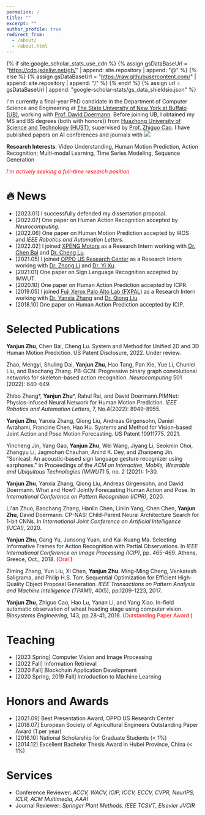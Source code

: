 ```yaml
---
permalink: /
title: ""
excerpt: ""
author_profile: true
redirect_from: 
  - /about/
  - /about.html
---
```

{% if site.google_scholar_stats_use_cdn %}
{% assign gsDataBaseUrl = "https://cdn.jsdelivr.net/gh/" | append: site.repository | append: "@" %}
{% else %}
{% assign gsDataBaseUrl = "https://raw.githubusercontent.com/" | append: site.repository | append: "/" %}
{% endif %}
{% assign url = gsDataBaseUrl | append: "google-scholar-stats/gs_data_shieldsio.json" %}

<span class='anchor' id='about-me'></span>

I'm currently a final-year PhD candidate in the Department of Computer Science and Engineering at [The State University of New York at Buffalo (UB)](http://www.buffalo.edu/), working with [Prof. David Doermann](https://cse.buffalo.edu/~doermann/). Before joining UB, I obtained my MS and BS degrees (both with honors)) from [Huazhong University of Science and Technology (HUST)](https://english.hust.edu.cn/), supervised by [Prof. Zhiguo Cao](http://faculty.hust.edu.cn/caozhiguo1/zh_CN/index.htm). I have published papers on AI conferences and journals with <a href='https://scholar.google.com/citations?user=lTUM3B0AAAAJ'><img src="https://img.shields.io/endpoint?url={{ url | url_encode }}&logo=Google%20Scholar&labelColor=f6f6f6&color=9cf&style=flat&label=citations"></a>

**Research Interests**: Video  Understanding, Human Motion Prediction, Action Recognition; Multi-modal Learning, Time Series Modeling, Sequence Generation

*<font color=red>I'm actively seeking a full-time research position.</font>*

<!-- My research interest includes neural machine translation and computer vision. I have published more than 100 papers at the top international AI conferences with total <a href='https://scholar.google.com/citations?user=DhtAFkwAAAAJ'> google scholar citations <strong><span id='total_cit'>`260000+`</strong></a> (You can also use google scholar badge <a href='https://scholar.google.com/citations?user=DhtAFkwAAAAJ'><img src="https://img.shields.io/endpoint?url={{ url | url_encode }}&logo=Google%20Scholar&labelColor=f6f6f6&color=9cf&style=flat&label=citations"></a>). -->

# 🔥 News

- [2023.01] I successfully defended my dissertation proposal.
- [2022.07] One paper on Human Action Recognition accepted by *Neurocomputing*.
- [2022.06] One paper on Human Motion Prediction accepted by IROS and *IEEE Robotics and Automation Letters*.
- [2022.02] I joined [XPENG Motors](https://heyxpeng.com/) as a Research Intern working with [Dr. Chen Bai](https://www.linkedin.com/in/chen-bai-a79743111/) and [Dr. Cheng Lu](https://www.linkedin.com/in/cheng-lu-5b24a739/).
- [2021.05] I joined [OPPO US Research Center](https://www.innopeaktech.com/) as a Research Intern working with [Dr. Zhong Li](https://sites.google.com/site/lizhong19900216) and [Dr. Yi Xu](https://www.linkedin.com/in/yi-xu-42654823/).
- [2021.01] One paper on Sign Language Recognition accepted by IMWUT.
- [2020.10] One paper on Human Action Prediction accepted by ICPR.
- [2019.05] I joined [Fuji Xerox Palo Alto Lab (FXPAL)](https://www.linkedin.com/company/fx-palo-alto-laboratory/about/) as a Research Intern working with [Dr. Yanxia Zhang](https://www.yanxiazhang.com/) and [Dr. Qiong Liu](https://www.linkedin.com/in/qiong-liu-8229446/?locale=zh_CN).
- [2018.10] One paper on Human Action Prediction accepted by ICIP.

# Selected Publications

**Yanjun Zhu**, Chen Bai, Cheng Lu. System and Method for Unified 2D and 3D Human Motion Prediction. US Patent Disclosure, 2022. Under review.

Zhao, Mengyi, Shuling Dai, **Yanjun Zhu**, Hao Tang, Pan Xie, Yue Li, Chunlei Liu, and Baochang Zhang. PB-GCN: Progressive binary graph convolutional networks for skeleton-based action recognition. *Neurocomputing* 501 (2022): 640-649.

Zhibo Zhang*, **Yanjun Zhu***, Rahul Rai, and David Doermann.PIMNet: Physics-infused Neural Network for Human Motion Prediction. *IEEE Robotics and Automation Letters*, 7, No.4(2022): 8949-8955.

**Yanjun Zhu**, Yanxia Zhang, Qiong Liu, Andreas Girgensohn, Daniel Avrahami, Francine Chen, Hao Hu. Systems and Method for Vision-based Joint Action and Pose Motion Forecasting. US Patent 10911775. 2021.

Yincheng Jin, Yang Gao, **Yanjun Zhu**, Wei Wang, Jiyang Li, Seokmin Choi, Zhangyu Li, Jagmohan Chauhan, Anind K. Dey, and Zhanpeng Jin. "Sonicasl: An acoustic-based sign language gesture recognizer using earphones." in Proceedings of the *ACM on Interactive, Mobile, Wearable and Ubiquitous Technologies (IMWUT)* 5, no. 2 (2021): 1-30.

**Yanjun Zhu**, Yanxia Zhang, Qiong Liu, Andreas Girgensohn, and David Doermann. What and How? Jointly Forecasting Human Action and Pose. In *International Conference on Pattern Recognition (ICPR)*, 2020.

Li'an Zhuo, Baochang Zhang, Hanlin Chen, Linlin Yang, Chen Chen, **Yanjun Zhu**, David Doermann. CP-NAS: Child-Parent Neural Architecture Search for 1-bit CNNs. In *International Joint Conference on Artificial Intelligence (IJCAI)*, 2020.

**Yanjun Zhu**, Gang Yu, Junsong Yuan, and Kai-Kuang Ma. Selecting Informative Frames for Action Recognition with Partial Observations. In *IEEE International Conference on Image Processing (ICIP)*, pp. 465-469. Athens, Greece, Oct., 2018. (<font color=red>Oral </font>)

Ziming Zhang, Yun Liu, Xi Chen, **Yanjun Zhu**. Ming-Ming Cheng, Venkatesh Saligrama, and Philip H.S. Torr. Sequential Optimization for Efficient High-Quality Object Proposal Generation. *IEEE Transactions on Pattern Analysis and Machine Intelligence (TPAMI)*, 40(5), pp.1209-1223, 2017.

**Yanjun Zhu**, Zhiguo Cao, Hao Lu, Yanan Li, and Yang Xiao. In-field automatic observation of wheat heading stage using computer vision. *Biosystems Engineering*, 143, pp.28-41, 2016. (<font color=red>Outstanding Paper Award </font>)

# Teaching

- [2023 Spring] Computer Vision and Image Processing
- [2022 Fall] Information Retrieval
- [2020 Fall] Blockchain Application Development
- [2020 Spring, 2019 Fall] Introduction to Machine Learning

# Honors and Awards

- [2021.09] Best Presentation Award, OPPO US Research Center
- [2018.07] European Society of Agricultural Engineers Outstanding Paper Award (1 per year)
- [2016.10] National Scholarship for Graduate Students (< 1%)
- [2014.12] Excellent Bachelor Thesis Award in Hubei Province, China (< 1%)

# Services

- Conference Reviewer: *ACCV, WACV, ICIP, ICCV, ECCV, CVPR, NeurIPS, ICLR, ACM Multimedia, AAAI*
- Journal Reviewer: *Springer Plant Methods, IEEE TCSVT, Elsevier JVCIR*

# &nbsp;

 